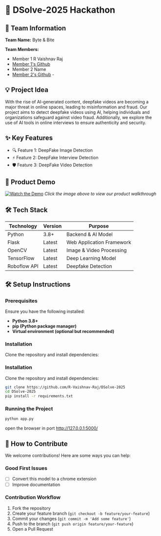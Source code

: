# 🚀 DSolve-2025 Hackathon

## 👥 Team Information
**Team Name:** Byte & Bite 

**Team Members:**
- Member 1 R Vaishnav Raj
- [Member 1's Github ](https://github.com/R-Vaishnav-Raj) 
- Member 2 Name
- [Member 2's Github](https://github.com/Paree25) - 

## 💡 Project Idea
With the rise of AI-generated content, deepfake videos are becoming a major threat in online spaces, leading to misinformation and fraud. Our project aims to detect deepfake videos using AI, helping individuals and organizations safeguard against video fraud. Additionally, we explore the use of AI tools in online interviews to ensure authenticity and security.

## ✨ Key Features
- 🔍 Feature 1: DeepFake Image Detection
- ⚡ Feature 2: DeepFake Interview Detection
- 🛡️ Feature 3: DeepFake Video Detection

## 🎥 Product Demo
[![Watch the Demo](https://via.placeholder.com/300x200?text=Click+for+Demo+Video)]([https://youtube.com/link-to-video](https://youtu.be/_IFHSiMr4Dw))
*Click the image above to view our product walkthrough*

## 🛠️ Tech Stack
| **Technology**   | **Version** | **Purpose**                    |
|-----------------|------------|--------------------------------|
| Python         | 3.8+       | Backend & AI Model            |
| Flask          | Latest     | Web Application Framework     |
| OpenCV         | Latest     | Image & Video Processing      |
| TensorFlow     | Latest     | Deep Learning Model           |
| Roboflow API   | Latest     | Deepfake Detection            |


## 🛠️ Setup Instructions

### Prerequisites
Ensure you have the following installed:
- **Python 3.8+**  
- **pip (Python package manager)**  
- **Virtual environment (optional but recommended)**  

### Installation
Clone the repository and install dependencies:
### Installation
Clone the repository and install dependencies:
```sh
git clone https://github.com/R-Vaishnav-Raj/DSolve-2025
cd DSolve-2025
pip install -r requirements.txt

```
### Running the Project
```sh
python app.py
```
open the browser in port http://127.0.0.1:5000/

## 🤝 How to Contribute
We welcome contributions! Here are some ways you can help:

### Good First Issues
- [ ] Convert this model to a chrome extension
- [ ] Improve documentation

### Contribution Workflow
1. Fork the repository
2. Create your feature branch (`git checkout -b feature/your-feature`)
3. Commit your changes (`git commit -m 'Add some feature'`)
4. Push to the branch (`git push origin feature/your-feature`)
5. Open a Pull Request
